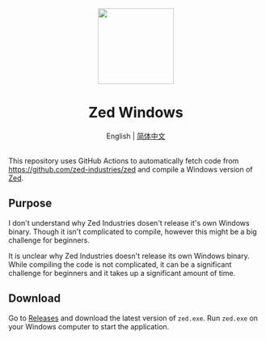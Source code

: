 <div align="center">
  <img src="https://zed.dev/_next/image?url=%2F_next%2Fstatic%2Fmedia%2Fapp-logo2.9b5f959f.png&w=640&q=75" width="150" />
  <h1>Zed Windows</h1>
  English | <a href="https://github.com/TakumiBC/zed-windows/blob/main/README_CN.md">简体中文</a>
</div>
<br>

This repository uses GitHub Actions to automatically fetch code from https://github.com/zed-industries/zed and compile a Windows version of [Zed](https://zed.dev/).

## Purpose

I don't understand why Zed Industries dosen't release it's own Windows binary. Though it isn't complicated to compile, however this might be a big challenge for beginners.

It is unclear why Zed Industries doesn't release its own Windows binary. While compiling the code is not complicated, it can be a significant challenge for beginners and it takes up a significant amount of time.



## Download

Go to [Releases](https://github.com/TakumiBC/zed-windows/releases) and download the latest version of `zed.exe`. Run `zed.exe` on your Windows computer to start the application.







